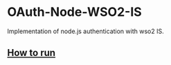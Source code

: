 # OAuth-Node-WSO2-IS

Implementation of node.js authentication with wso2 IS.

## [How to run](https://medium.com/@wvd.51461/setting-up-node-oauth-applications-with-wso2-identity-server-1d13cb1650f0)

